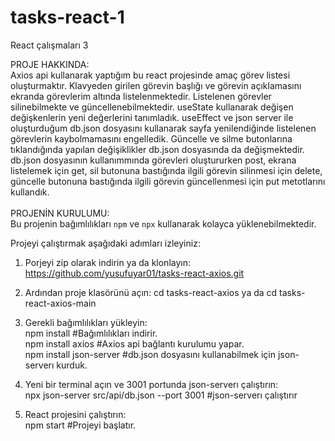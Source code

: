 # tasks-react-1
 React çalışmaları 3

PROJE HAKKINDA:  
 Axios api kullanarak yaptığım bu react projesinde amaç görev listesi oluşturmaktır. Klavyeden girilen görevin başlığı ve görevin açıklamasını ekranda görevlerim altında listelenmektedir. Listelenen görevler silinebilmekte ve güncellenebilmektedir. useState kullanarak değişen değişkenlerin yeni değerlerini tanımladık. useEffect ve json server ile oluşturduğum db.json dosyasını kullanarak sayfa yenilendiğinde listelenen görevlerin kaybolmamasını engelledik. Güncelle ve silme butonlarına tıklandığında yapılan değişiklikler db.json dosyasında da değişmektedir. db.json dosyasının kullanımmında görevleri oluştururken post, ekrana listelemek için get, sil butonuna bastığında ilgili görevin silinmesi için delete, güncelle butonuna bastığında ilgili görevin güncellenmesi için put metotlarını kullandık. 
<br/>
<br/>
PROJENİN KURULUMU:  <br/>
Bu projenin bağımlılıkları `npm` ve `npx` kullanarak kolayca yüklenebilmektedir.

 Projeyi çalıştırmak aşağıdaki adımları izleyiniz:
 1) Porjeyi zip olarak indirin ya da klonlayın:
 https://github.com/yusufuyar01/tasks-react-axios.git
 
2) Ardından proje klasörünü açın:
   cd tasks-react-axios ya da  cd tasks-react-axios-main
3) Gerekli bağımlılıkları yükleyin:<br/>
 npm install  #Bağımlılıkları indirir. <br/> 
 npm install axios  #Axios api bağlantı kurulumu yapar.<br/>
 npm install json-server  #db.json dosyasını kullanabilmek için json-serverı kurduk.<br/>
4) Yeni bir terminal açın ve 3001 portunda json-serverı çalıştırın:<br/>
 npx json-server src/api/db.json --port 3001 #json-serverı çalıştırır
5)  React projesini çalıştırın:<br/>
 npm start  #Projeyi başlatır.<br/>
 
 
<br/>
